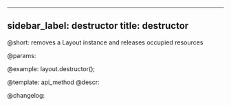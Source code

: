 
---
sidebar_label: destructor
title: destructor
---          

@short: removes a Layout instance and releases occupied resources


@params:




@example:
layout.destructor();


@template: api_method
@descr:





@changelog:



